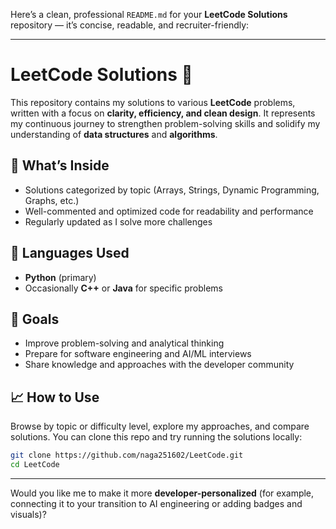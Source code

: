 Here’s a clean, professional `README.md` for your **LeetCode Solutions** repository — it’s concise, readable, and recruiter-friendly:

---

# LeetCode Solutions 🚀

This repository contains my solutions to various **LeetCode** problems, written with a focus on **clarity, efficiency, and clean design**. It represents my continuous journey to strengthen problem-solving skills and solidify my understanding of **data structures** and **algorithms**.

## 🧠 What’s Inside

* Solutions categorized by topic (Arrays, Strings, Dynamic Programming, Graphs, etc.)
* Well-commented and optimized code for readability and performance
* Regularly updated as I solve more challenges

## 🧩 Languages Used

* **Python** (primary)
* Occasionally **C++** or **Java** for specific problems

## 🎯 Goals

* Improve problem-solving and analytical thinking
* Prepare for software engineering and AI/ML interviews
* Share knowledge and approaches with the developer community

## 📈 How to Use

Browse by topic or difficulty level, explore my approaches, and compare solutions. You can clone this repo and try running the solutions locally:

```bash
git clone https://github.com/naga251602/LeetCode.git
cd LeetCode
```

---

Would you like me to make it more **developer-personalized** (for example, connecting it to your transition to AI engineering or adding badges and visuals)?
